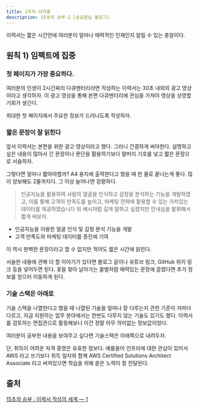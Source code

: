 ```yaml
---
title: 1주차-이지홍
description: 15초의 승부-1 [송요창님 블로그]
---
```


이력서는 짧은 시간안에 여러분이 얼마나 매력적인 인재인지 알릴 수 있는 총알이다.

## 원칙 1) 임팩트에 집중
### 첫 페이지가 가장 중요하다. 
여러분의 인생이 2시간짜리 다큐멘터리라면 작성하는 이력서는 30초 내외의 광고 영상이라고 생각하자. 이 광고 영상을 통해 본편 다큐멘터리에 관심을 가져야 영상을 상영할 기회가 생긴다.

최대한 첫 페이지에서 주요한 정보가 드러나도록 작성하자.
### 짧은 문장이 잘 읽힌다
앞서 이력서는 본편을 위한 광고 영상이라고 했다. 그러니 간결하게 써야한다. 설명하고 싶은 내용이 많아서 긴 문장이나 문단을 활용하기보다 말머리 기호를 넣고 짧은 문장으로 서술하자.

그렇다면 얼마나 짧아야할까? A4 용지에 출력한다고 했을 때 한 줄로 끝나는게 좋다. 많이 양보해도 2줄까지다. 그 이상 늘어나면 장황하다.

> 인공지능을 활용하여 사람의 얼굴을 인식하고 감정을 분석하는 기능을 개발하였고, 이를 통해 고객의 만족도를 높이고, 마케팅 전략에 활용할 수 있는 가치있는 데이터를 제공하였습니다
> 위 예시처럼 길게 말하고 싶겠지만 인내심을 발휘해서 짧게 써보자.

- 인공지능을 이용한 얼굴 인식 및 감정 분석 기능을 개발
- 고객 만족도와 마케팅 데이터를 증진에 기여

이 역시 완벽한 문장이라고 할 수 없지만 적어도 짧은 시간에 읽힌다.

서술한 내용에 관해 더 할 이야기가 있다면 블로그 글이나 유튜브 링크, GitHub 위키 링크 등을 넣어두면 된다. 꽃을 찾아 날아가는 꿀벌처럼 매력있는 문장에 끌렸다면 추가 정보를 얻으러 이동하게 된다.

### 기술 스택은 아래로
기술 스택을 나열한다고 했을 때 나열된 기술을 얼마나 잘 다루는지 관한 기준이 저마다 다르고, 지금 지원하는 업무 분야에서는 한번도 다루지 않는 기술도 있기도 했다. 이력서를 검토하는 면접관으로 활동해보니 이건 정말 아무 의미없는 정보값이었다.

여러분이 공부한 내용을 보여주고 싶다면 기술스택은 아래쪽으로 내려두자.

단, 취득이 어려운 자격 증명은 유효한 정보다. 예를들어 인프라에 대한 관심이 있어서 AWS 라고 쓰기보다 취득 일자와 함께 AWS Certified Solutions Architect Associate 라고 써져있으면 학습을 위해 쏟은 노력이 잘 전달된다.

## 출처

[15초의 승부 : 이력서 작성의 세계 — 1](https://medium.com/@totuworld/15%EC%B4%88%EC%9D%98-%EC%8A%B9%EB%B6%80-%EC%9D%B4%EB%A0%A5%EC%84%9C-%EC%9E%91%EC%84%B1%EC%9D%98-%EC%84%B8%EA%B3%84-1-b8303c4e5c5d)
